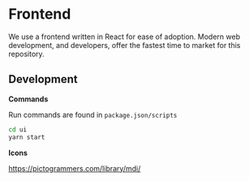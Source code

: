 # Frontend

We use a frontend written in React for ease of adoption. Modern web development, and developers, offer the fastest time to market for this repository.

## Development

__Commands__

Run commands are found in `package.json/scripts`

```bash
cd ui
yarn start
```

__Icons__

https://pictogrammers.com/library/mdi/